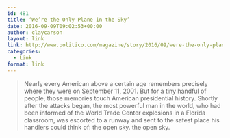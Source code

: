 ```yaml
---
id: 481
title: ‘We’re the Only Plane in the Sky’
date: 2016-09-09T09:02:53+00:00
author: claycarson
layout: link
link: http://www.politico.com/magazine/story/2016/09/were-the-only-plane-in-the-sky-214230
categories: 
  - Link
format: link
---
```

> Nearly every American above a certain age remembers precisely where they were on September 11, 2001. But for a tiny handful of people, those memories touch American presidential history. Shortly after the attacks began, the most powerful man in the world, who had been informed of the World Trade Center explosions in a Florida classroom, was escorted to a runway and sent to the safest place his handlers could think of: the open sky. the open sky.</blockquote>